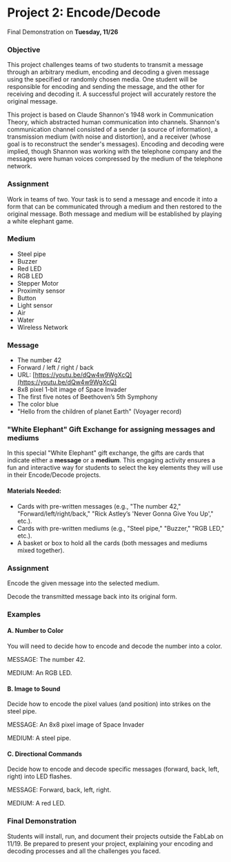 # Project 2: Encode/Decode

Final Demonstration on **Tuesday, 11/26**

### Objective

This project challenges teams of two students to transmit a message through an arbitrary medium, encoding and decoding a given message using the specified or randomly chosen media. One student will be responsible for encoding and sending the message, and the other for receiving and decoding it. A successful project will accurately restore the original message.&#x20;

This project is based on Claude Shannon's 1948 work in Communication Theory, which abstracted human communication into channels. Shannon's communication channel consisted of a sender (a source of information), a transmission medium (with noise and distortion), and a receiver (whose goal is to reconstruct the sender's messages). Encoding and decoding were implied, though Shannon was working with the telephone company and the messages were human voices compressed by the medium of the telephone network.

### Assignment

Work in teams of two. Your task is to send a message and encode it into a form that can be communicated through a  medium and then restored to the original message. Both message and medium will be established by playing a white elephant game.&#x20;

### Medium

* Steel pipe
* Buzzer
* Red LED
* RGB LED
* Stepper Motor
* Proximity sensor
* Button
* Light sensor
* Air
* Water
* Wireless Network

### Message

* The number 42
* Forward / left / right / back
* URL: [https://youtu.be/dQw4w9WgXcQ](https://youtu.be/dQw4w9WgXcQ)
* 8x8 pixel 1-bit image of Space Invader
* The first five notes of Beethoven’s 5th Symphony
* The color blue
* "Hello from the children of planet Earth" (Voyager record)

### "White Elephant" Gift Exchange for assigning messages and mediums

In this special "White Elephant" gift exchange, the gifts are cards that indicate either a **message** or a **medium**. This engaging activity ensures a fun and interactive way for students to select the key elements they will use in their Encode/Decode projects.

#### Materials Needed:

* Cards with pre-written messages (e.g., "The number 42," "Forward/left/right/back," "Rick Astley’s 'Never Gonna Give You Up'," etc.).
* Cards with pre-written mediums (e.g., "Steel pipe," "Buzzer," "RGB LED," etc.).
* A basket or box to hold all the cards (both messages and mediums mixed together).



### Assignment

Encode the given message into the selected medium.

Decode the transmitted message back into its original form.

### Examples

#### A. Number to Color

You will need to decide how to encode and decode the number into a color.

MESSAGE: The number 42.

MEDIUM: An RGB LED.

#### B. Image to Sound

Decide how to encode the pixel values (and position) into strikes on the steel pipe.

MESSAGE: An 8x8 pixel image of Space Invader

MEDIUM: A steel pipe.

#### C. Directional Commands

Decide how to encode and decode specific messages (forward, back, left, right) into LED flashes.

MESSAGE: Forward, back, left, right.

MEDIUM: A red LED.

### Final Demonstration

Students will install, run, and document their projects outside the FabLab on 11/19. Be prepared to present your project, explaining your encoding and decoding processes and all the challenges you faced.
